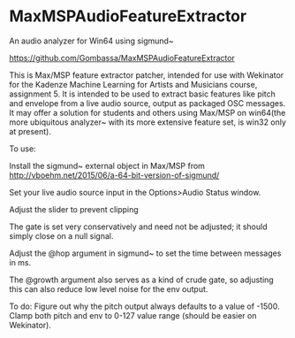 # MaxMSPAudioFeatureExtractor
An audio analyzer for Win64 using sigmund~

https://github.com/Gombassa/MaxMSPAudioFeatureExtractor

This is Max/MSP feature extractor patcher, intended for use with Wekinator for the Kadenze Machine Learning for Artists and Musicians course, assignment 5. It is intended to be
used to extract basic features like pitch and envelope from a live audio source, output as packaged OSC messages. It may offer a solution for students and others using Max/MSP 
on win64(the more ubiquitous analyzer~ with its more extensive feature set, is win32 only at present).

To use:

Install the sigmund~ external object in Max/MSP from http://vboehm.net/2015/06/a-64-bit-version-of-sigmund/

Set your live audio source input in the Options>Audio Status window.

Adjust the slider to prevent clipping

The gate is set very conservatively and need not be adjusted; it should simply close on a null signal.

Adjust the @hop argument in sigmund~ to set the time between messages in ms.

The @growth argument also serves as a kind of crude gate, so adjusting this can also reduce low level noise for the env output.

To do:
Figure out why the pitch output always defaults to a value of -1500.
Clamp both pitch and env to 0-127 value range (should be easier on Wekinator).
